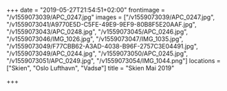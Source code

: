 +++
date = "2019-05-27T21:54:51+02:00"
frontimage = "/v1559073039/APC_0247.jpg"
images = ["/v1559073039/APC_0247.jpg", "/v1559073041/A9770E5D-C5FE-49E9-9EF9-80B8F5E20AAF.jpg", "/v1559073043/APC_0248.jpg", "/v1559073045/APC_0246.jpg", "/v1559073046/IMG_1026.jpg", "/v1559073047/IMG_1035.jpg", "/v1559073049/F77CBB62-A3AD-4038-B96F-2757C3E04491.jpg", "/v1559073049/APC_0244.jpg", "/v1559073050/APC_0245.jpg", "/v1559073051/APC_0249.jpg", "/v1559073054/IMG_1044.png"]
locations =  ["Skien", "Oslo Lufthavn", "Vadsø"]
title = "Skien Mai 2019"

+++
